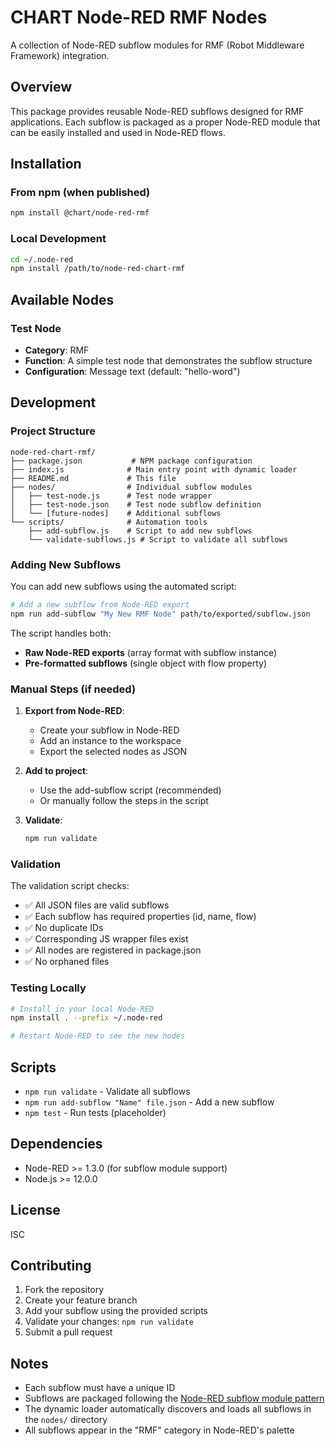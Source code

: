 # CHART Node-RED RMF Nodes

A collection of Node-RED subflow modules for RMF (Robot Middleware Framework) integration.

## Overview

This package provides reusable Node-RED subflows designed for RMF applications. Each subflow is packaged as a proper Node-RED module that can be easily installed and used in Node-RED flows.

## Installation

### From npm (when published)
```bash
npm install @chart/node-red-rmf
```

### Local Development
```bash
cd ~/.node-red
npm install /path/to/node-red-chart-rmf
```

## Available Nodes

### Test Node
- **Category**: RMF
- **Function**: A simple test node that demonstrates the subflow structure
- **Configuration**: Message text (default: "hello-word")

## Development

### Project Structure
```
node-red-chart-rmf/
├── package.json           # NPM package configuration
├── index.js              # Main entry point with dynamic loader
├── README.md             # This file
├── nodes/                # Individual subflow modules
│   ├── test-node.js      # Test node wrapper
│   ├── test-node.json    # Test node subflow definition
│   └── [future-nodes]    # Additional subflows
└── scripts/              # Automation tools
    ├── add-subflow.js    # Script to add new subflows
    └── validate-subflows.js # Script to validate all subflows
```

### Adding New Subflows

You can add new subflows using the automated script:

```bash
# Add a new subflow from Node-RED export
npm run add-subflow "My New RMF Node" path/to/exported/subflow.json
```

The script handles both:
- **Raw Node-RED exports** (array format with subflow instance)
- **Pre-formatted subflows** (single object with flow property)

### Manual Steps (if needed)

1. **Export from Node-RED**:
   - Create your subflow in Node-RED
   - Add an instance to the workspace
   - Export the selected nodes as JSON

2. **Add to project**:
   - Use the add-subflow script (recommended)
   - Or manually follow the steps in the script

3. **Validate**:
   ```bash
   npm run validate
   ```

### Validation

The validation script checks:
- ✅ All JSON files are valid subflows
- ✅ Each subflow has required properties (id, name, flow)
- ✅ No duplicate IDs
- ✅ Corresponding JS wrapper files exist
- ✅ All nodes are registered in package.json
- ✅ No orphaned files

### Testing Locally

```bash
# Install in your local Node-RED
npm install . --prefix ~/.node-red

# Restart Node-RED to see the new nodes
```

## Scripts

- `npm run validate` - Validate all subflows
- `npm run add-subflow "Name" file.json` - Add a new subflow
- `npm test` - Run tests (placeholder)

## Dependencies

- Node-RED >= 1.3.0 (for subflow module support)
- Node.js >= 12.0.0

## License

ISC

## Contributing

1. Fork the repository
2. Create your feature branch
3. Add your subflow using the provided scripts
4. Validate your changes: `npm run validate`
5. Submit a pull request

## Notes

- Each subflow must have a unique ID
- Subflows are packaged following the [Node-RED subflow module pattern](https://nodered.org/docs/creating-nodes/subflow-modules)
- The dynamic loader automatically discovers and loads all subflows in the `nodes/` directory
- All subflows appear in the "RMF" category in Node-RED's palette 